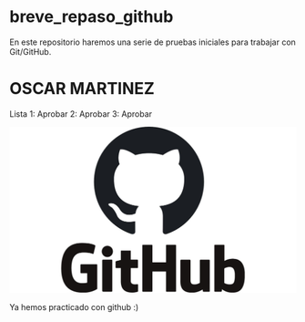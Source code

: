# breve_repaso_github
En este repositorio haremos una serie de pruebas iniciales para trabajar con Git/GitHub.

<h1>OSCAR MARTINEZ</h1>

<p> Lista
    1: Aprobar
    2: Aprobar
    3: Aprobar </p>

<img src="GitHub-Oscar.jpg">

<p> Ya hemos practicado con github :) </p>